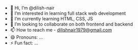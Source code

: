 - 👋 Hi, I’m @dilish-nair
- 👀 I’m interested in learning full stack web development
- 🌱 I’m currently learning HTML, CSS, JS
- 💞️ I’m looking to collaborate on both frontend and backend
- 📫 How to reach me - dilishnair1979@gmail.com
- 😄 Pronouns: ...
- ⚡ Fun fact: ...

<!---
dilish-nair/dilish-nair is a ✨ special ✨ repository because its `README.md` (this file) appears on your GitHub profile.
You can click the Preview link to take a look at your changes.
--->
